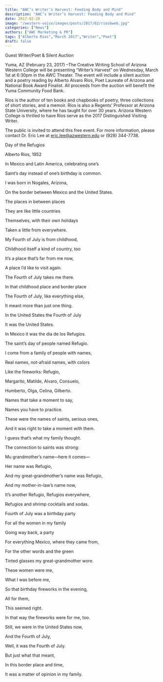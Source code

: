 ```yaml
---
title: "AWC’s Writer’s Harvest: Feeding Body and Mind"
description: "AWC’s Writer’s Harvest: Feeding Body and Mind"
date: 2017-02-28
image: "/western-voice/images/posts/2017/02/riosbweb.jpg"
categories: ["News"]
authors: ["AWC Marketing & PR"]
tags: ["Alberto Rios","March 2017","Writer","Poet"]
draft: false
---
```

Guest Writer/Poet & Silent Auction

Yuma, AZ (February 23, 2017) –The Creative Writing School of Arizona Western College will be presenting “Writer’s Harvest” on Wednesday, March 1st at 6:30pm in the AWC Theater. The event will include a silent auction and a poetry reading by Alberto Alvaro Ríos, Poet Laureate of Arizona and National Book Award Finalist. All proceeds from the auction will benefit the Yuma Community Food Bank.

Ríos is the author of ten books and chapbooks of poetry, three collections of short stories, and a memoir. Ríos is also a Regents’ Professor at Arizona State University, where he has taught for over 30 years. Arizona Western College is thrilled to have Ríos serve as the 2017 Distinguished Visiting Writer.

The public is invited to attend this free event. For more information, please contact Dr. Eric Lee at eric.lee@azwestern.edu or (928) 344-7738.

Day of the Refugios

Alberto Rios, 1952

In Mexico and Latin America, celebrating one’s

Saint’s day instead of one’s birthday is common.

I was born in Nogales, Arizona,

On the border between Mexico and the United States.

The places in between places

They are like little countries

Themselves, with their own holidays

Taken a little from everywhere.

My Fourth of July is from childhood,

Childhood itself a kind of country, too

It’s a place that’s far from me now,

A place I’d like to visit again.

The Fourth of July takes me there.

In that childhood place and border place

The Fourth of July, like everything else,

It meant more than just one thing.

In the United States the Fourth of July

It was the United States.

In Mexico it was the dia de los Refugios.

The saint’s day of people named Refugio.

I come from a family of people with names,

Real names, not-afraid names, with colors

Like the fireworks: Refugio,

Margarito, Matilde, Alvaro, Consuelo,

Humberto, Olga, Celina, Gilberto.

Names that take a moment to say,

Names you have to practice.

These were the names of saints, serious ones,

And it was right to take a moment with them.

I guess that’s what my family thought.

The connection to saints was strong:

Mu grandmother’s name—here it comes—

Her name was Refugio,

And my great-grandmother’s name was Refugio,

And my mother-in-law’s name now,

It’s another Refugio, Refugios everywhere,

Refugios and shrimp cocktails and sodas.

Fourth of July was a birthday party

For all the women in my family

Going way back, a party

For everything Mexico, where they came from,

For the other words and the green

Tinted glasses my great-grandmother wore.

These women were me,

What I was before me,

So that birthday fireworks in the evening,

All for them,

This seemed right.

In that way the fireworks were for me, too.

Still, we were in the United States now,

And the Fourth of July,

Well, it was the Fourth of July.

But just what that meant,

In this border place and time,

It was a matter of opinion in my family.